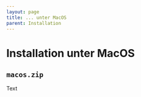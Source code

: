 ```yaml
---
layout: page
title: ... unter MacOS
parent: Installation
---
```


# Installation unter MacOS
## `macos.zip`

Text
